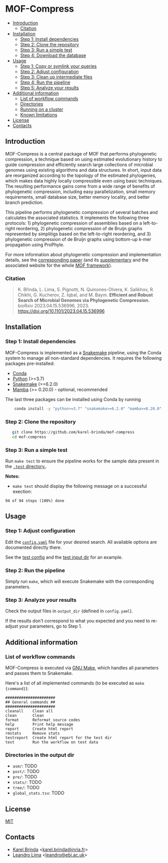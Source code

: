 # MOF-Compress

<!-- vim-markdown-toc GFM -->

* [Introduction](#introduction)
  * [Citation](#citation)
* [Installation](#installation)
  * [Step 1: Install dependencies](#step-1-install-dependencies)
  * [Step 2: Clone the repository](#step-2-clone-the-repository)
  * [Step 3: Run a simple test](#step-3-run-a-simple-test)
  * [Step 4: Download the database](#step-4-download-the-database)
* [Usage](#usage)
  * [Step 1: Copy or symlink your queries](#step-1-copy-or-symlink-your-queries)
  * [Step 2: Adjust configuration](#step-2-adjust-configuration)
  * [Step 3: Clean up intermediate files](#step-3-clean-up-intermediate-files)
  * [Step 4: Run the pipeline](#step-4-run-the-pipeline)
  * [Step 5: Analyze your results](#step-5-analyze-your-results)
* [Additional information](#additional-information)
  * [List of workflow commands](#list-of-workflow-commands)
  * [Directories](#directories)
  * [Running on a cluster](#running-on-a-cluster)
  * [Known limitations](#known-limitations)
* [License](#license)
* [Contacts](#contacts)

<!-- vim-markdown-toc -->


## Introduction

MOF-Compress is a central package of MOF that performs phylogenetic compression, a technique based
on using estimated evolutionary history to guide compression and efficiently
search large collections of microbial genomes using existing algorithms and
data structures. In short, input data are reorganized according to the topology
of the estimated phylogenies, which makes data highly locally compressible even
using basic techniques. The resulting performance gains come from a wide range of benefits of
phylogenetic compression, including easy parallelization, small memory
requirements, small database size, better memory locality, and better branch
prediction.

This pipeline performs phylogenetic compression of several batches and calculates the
associated statistics. It implements the following three protocols: 1) phylogenetic compression of assemblies based on
a left-to-right reordering, 2) phylogenetic compression of de Bruijn graphs represented by simplitigs based on the
left-to-right reordering, and 3) phylogenetic compression of de Bruijn graphs using bottom-up k-mer propagation using
ProPhyle. 

For more information about phylogenetic compression and implementation details, see the [corresponding
paper](https://www.biorxiv.org/content/10.1101/2023.04.15.536996v2) (and its
[supplementary](https://www.biorxiv.org/content/biorxiv/early/2023/04/18/2023.04.15.536996/DC1/embed/media-1.pdf)
and the associated website for the whole [MOF
framework](http://karel-brinda.github.io/mof)).


### Citation

> K. Břinda, L. Lima, S. Pignotti, N. Quinones-Olvera, K. Salikhov, R. Chikhi, G. Kucherov, Z. Iqbal, and M. Baym. **Efficient and Robust Search of Microbial Genomes via Phylogenetic Compression.** bioRxiv 2023.04.15.536996, 2023. https://doi.org/10.1101/2023.04.15.536996


## Installation

### Step 1: Install dependencies

MOF-Compress is implemented as a [Snakemake](https://snakemake.github.io)
pipeline, using the Conda system to manage all non-standard dependencies. It requires the following packages pre-installed:

* [Conda](https://docs.conda.io/en/latest/miniconda.html)
* [Python](https://www.python.org/) (>=3.7)
* [Snakemake](https://snakemake.github.io) (>=6.2.0)
* [Mamba](https://mamba.readthedocs.io/) (>= 0.20.0) - optional, recommended

The last three packages can be installed using Conda by running
```bash
    conda install -y "python>=3.7" "snakemake>=6.2.0" "mamba>=0.20.0"
```


### Step 2: Clone the repository

```bash
   git clone https://github.com/karel-brinda/mof-compress
   cd mof-compress
```

### Step 3: Run a simple test

Run `make test` to ensure the pipeline works for the sample data present in the [`.test` directory.](.test).

**Notes:**
* `make test` should display the following message on a successful exection:
```
94 of 94 steps (100%) done
```

## Usage

### Step 1: Adjust configuration

Edit the [`config.yaml`](config.yaml) file for your desired search. All available options are
documented directly there.

See the [test config](.test/config.yaml) and the [test input dir](.test/resources) for an example.

### Step 2: Run the pipeline

Simply run `make`, which will execute Snakemake with the corresponding parameters.

### Step 3: Analyze your results

Check the output files in `output_dir` (defined in `config.yaml`).

If the results don't correspond to what you expected and you need to re-adjust your parameters, go to Step 1.

## Additional information

### List of workflow commands

MOF-Compress is executed via [GNU Make](https://www.gnu.org/software/make/), which handles all parameters and passes them to Snakemake.

Here's a list of all implemented commands (to be executed as `make {command}`):


```
######################
## General commands ##
######################
cleanall    Clean all
clean       Clean
format      Reformat source codes
help        Print help message
report      Create html report
rmstats     Remove stats
testreport  Create html report for the test dir
test        Run the workflow on test data
```

### Directories in the output dir

* `asm/`: TODO
* `post/`: TODO
* `pre/`: TODO
* `stats/`: TODO
* `tree/`: TODO
* `global_stats.tsv`: TODO


## License

[MIT](https://github.com/karel-brinda/mof-search/blob/master/LICENSE)

## Contacts

* [Karel Brinda](http://karel-brinda.github.io) \<karel.brinda@inria.fr\>
* [Leandro Lima](https://github.com/leoisl) \<leandro@ebi.ac.uk\>

